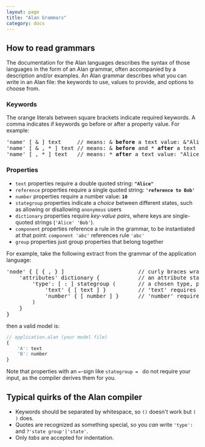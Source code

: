 ```yaml
---
layout: page
title: "Alan Grammars"
category: docs
---
```


## How to read grammars

The documentation for the Alan languages describes the syntax of those languages in the form of an Alan grammar,
often accompanied by a description and/or examples.
An Alan grammar describes what you can write in an Alan file:
the keywords to use, values to provide, and options to choose from.

### Keywords
The orange literals between square brackets indicate required keywords.
A comma indicates if keywords go before or after a property value. For example:

<div class="language-js highlighter-rouge">
<div class="highlight">
<pre class="highlight language-js code-custom">
'<span class="token string">name</span>' [ <span class="token operator">&</span> ] text     // means: & <b>before</b> a text value: &"Alice"
'<span class="token string">name</span>' [ <span class="token operator">&</span> , <span class="token operator">*</span> ] text // means: & <b>before</b> and * <b>after</b> a text value: &"Alice"*
'<span class="token string">name</span>' [ , <span class="token operator">*</span> ] text   // means: * <b>after</b> a text value: "Alice"*
</pre>
</div>
</div>

### Properties

- `text` properties require a double quoted string: **`"Alice"`**
- `reference` properties require a single quoted string: **`'reference to Bob'`**
- `number` properties require a number value: **`10`**
- `stategroup` properties indicate a *choice* between different states, such as allowing or disallowing `anonymous` users
- `dictionary` properties require *key-value pairs*, where keys are single-quoted strings (`'Alice' 'Bob'`).
- `component` properties reference a rule in the grammar, to be instantiated at that point: `component 'abc'` references rule `'abc'`
- `group` properties just group properties that belong together

For example, take the following extract from the grammar of the application language:

<div class="language-js highlighter-rouge">
<div class="highlight">
<pre class="highlight language-js code-custom">
'<span class="token string">node</span>' { [ <span class="token operator">{</span> , <span class="token operator">}</span> ]                       // curly braces wrap a node type
	'<span class="token string">attributes</span>' dictionary {            // an attribute starts with a key, followed by
		'<span class="token string">type</span>': [ <span class="token operator">:</span> ] stategroup (       // a chosen type, preceded by keyword :
			'<span class="token string">text</span>' { [ <span class="token operator">text</span> ] }          // 'text' requires keyword text
			'<span class="token string">number</span>' { [ <span class="token operator">number</span> ] }      // 'number' requires keyword number
		)
	}
}
</pre>
</div>
</div>

then a valid model is:

```js
// application.alan (your model file)
{
	'A': text
	'B': number
}
```

Note that properties with an `=`-sign like `stategroup = ` do not require your input, as the compiler derives them for you.

## Typical quirks of the Alan compiler

- Keywords should be separated by whitespace, so `()` doesn't work but `( )` does.
- Quotes are recognized as something special, so you *can* write `'type':` and `?'state group'|'state'`.
- Only *tabs* are accepted for indentation.

